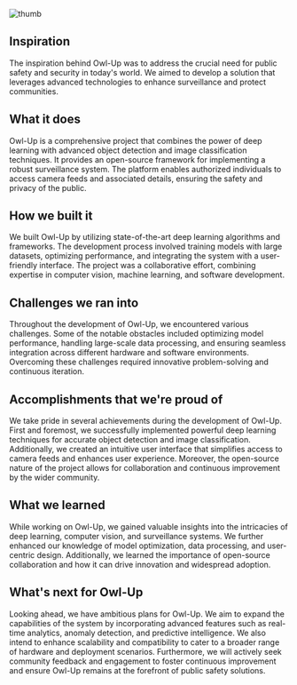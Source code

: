 ![thumb](https://github.com/navanee-2003/OwlUp/assets/115069346/81e2ceb1-d1f2-446a-b859-1bc1915745f2)
## Inspiration
The inspiration behind Owl-Up was to address the crucial need for public safety and security in today's world. We aimed to develop a solution that leverages advanced technologies to enhance surveillance and protect communities.

## What it does
Owl-Up is a comprehensive project that combines the power of deep learning with advanced object detection and image classification techniques. It provides an open-source framework for implementing a robust surveillance system. The platform enables authorized individuals to access camera feeds and associated details, ensuring the safety and privacy of the public.

## How we built it
We built Owl-Up by utilizing state-of-the-art deep learning algorithms and frameworks. The development process involved training models with large datasets, optimizing performance, and integrating the system with a user-friendly interface. The project was a collaborative effort, combining expertise in computer vision, machine learning, and software development.

## Challenges we ran into
Throughout the development of Owl-Up, we encountered various challenges. Some of the notable obstacles included optimizing model performance, handling large-scale data processing, and ensuring seamless integration across different hardware and software environments. Overcoming these challenges required innovative problem-solving and continuous iteration.

## Accomplishments that we're proud of
We take pride in several achievements during the development of Owl-Up. First and foremost, we successfully implemented powerful deep learning techniques for accurate object detection and image classification. Additionally, we created an intuitive user interface that simplifies access to camera feeds and enhances user experience. Moreover, the open-source nature of the project allows for collaboration and continuous improvement by the wider community.

## What we learned
While working on Owl-Up, we gained valuable insights into the intricacies of deep learning, computer vision, and surveillance systems. We further enhanced our knowledge of model optimization, data processing, and user-centric design. Additionally, we learned the importance of open-source collaboration and how it can drive innovation and widespread adoption.

## What's next for Owl-Up
Looking ahead, we have ambitious plans for Owl-Up. We aim to expand the capabilities of the system by incorporating advanced features such as real-time analytics, anomaly detection, and predictive intelligence. We also intend to enhance scalability and compatibility to cater to a broader range of hardware and deployment scenarios. Furthermore, we will actively seek community feedback and engagement to foster continuous improvement and ensure Owl-Up remains at the forefront of public safety solutions.
